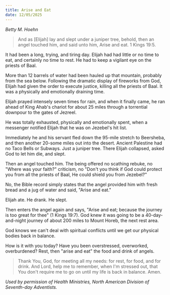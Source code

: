 ```yaml
---
title: Arise and Eat
date: 12/05/2025
---
```


_Betty M. Hoehn_

> <p></p>
> And as [Elijah] lay and slept under a juniper tree, behold, then an angel touched him, and said unto him, Arise and eat. 1 Kings 19:5.

It had been a long, trying, and tiring day. Elijah had had little or no time to eat, and certainly no time to rest. He had to keep a vigilant eye on the priests of Baal.

More than 12 barrels of water had been hauled up that mountain, probably from the sea below. Following the dramatic display of fireworks from God, Elijah had given the order to execute justice, killing all the priests of Baal. It was a physically and emotionally draining time.

Elijah prayed intensely seven times for rain, and when it finally came, he ran ahead of King Ahab's chariot for about 25 miles through a torrential downpour to the gates of Jezreel.

He was totally exhausted, physically and emotionally spent, when a messenger notified Elijah that he was on Jezebel's hit list.

Immediately he and his servant fled down the 95-mile stretch to Beersheba, and then another 20-some miles out into the desert. Ancient Palestine had no Taco Bells or Subways. Just a juniper tree. There Elijah collapsed, asked God to let him die, and slept.

Then an angel touched him. The being offered no scathing rebuke, no "Where was your faith?" criticism, no "Don't you think if God could protect you from all the priests of Baal, He could shield you from Jezebel?"

No, the Bible record simply states that the angel provided him with fresh bread and a jug of water and said, "Arise and eat."

Elijah ate. He drank. He slept.

Then enters the angel again and says, "Arise and eat; because the journey is too great for thee" (1 Kings 19:7). God knew it was going to be a 40-day-and-night journey of about 200 miles to Mount Horeb, the next rest area.

God knows we can't deal with spiritual conflicts until we get our physical bodies back in balance.

How is it with you today? Have you been overstressed, overworked, overburdened? Rest, then "arise and eat" the food and drink of angels.

> <callout></callout>
> Thank You, God, for meeting all my needs: for rest, for food, and for drink. And Lord, help me to remember, when I'm stressed out, that You don't require me to go on until my life is back in balance. Amen.

_Used by permission of Health Ministries, North American Division of Seventh-day Adventists._